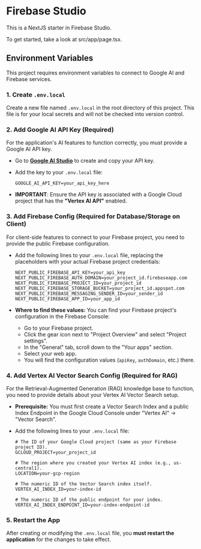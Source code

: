 # Firebase Studio

This is a NextJS starter in Firebase Studio.

To get started, take a look at src/app/page.tsx.

## Environment Variables

This project requires environment variables to connect to Google AI and Firebase services.

### 1. Create `.env.local`

Create a new file named `.env.local` in the root directory of this project. This file is for your local secrets and will not be checked into version control.

### 2. Add Google AI API Key (Required)

For the application's AI features to function correctly, you must provide a Google AI API key.

*   Go to **[Google AI Studio](https://aistudio.google.com/app/apikey)** to create and copy your API key.
*   Add the key to your `.env.local` file:

    ```
    GOOGLE_AI_API_KEY=your_api_key_here
    ```

*   **IMPORTANT**: Ensure the API key is associated with a Google Cloud project that has the **"Vertex AI API"** enabled.

### 3. Add Firebase Config (Required for Database/Storage on Client)

For client-side features to connect to your Firebase project, you need to provide the public Firebase configuration.

*   Add the following lines to your `.env.local` file, replacing the placeholders with your actual Firebase project credentials:

    ```
    NEXT_PUBLIC_FIREBASE_API_KEY=your_api_key
    NEXT_PUBLIC_FIREBASE_AUTH_DOMAIN=your_project_id.firebaseapp.com
    NEXT_PUBLIC_FIREBASE_PROJECT_ID=your_project_id
    NEXT_PUBLIC_FIREBASE_STORAGE_BUCKET=your_project_id.appspot.com
    NEXT_PUBLIC_FIREBASE_MESSAGING_SENDER_ID=your_sender_id
    NEXT_PUBLIC_FIREBASE_APP_ID=your_app_id
    ```

*   **Where to find these values:** You can find your Firebase project's configuration in the Firebase Console:
    *   Go to your Firebase project.
    *   Click the gear icon next to "Project Overview" and select "Project settings".
    *   In the "General" tab, scroll down to the "Your apps" section.
    *   Select your web app.
    *   You will find the configuration values (`apiKey`, `authDomain`, etc.) there.

### 4. Add Vertex AI Vector Search Config (Required for RAG)

For the Retrieval-Augmented Generation (RAG) knowledge base to function, you need to provide details about your Vertex AI Vector Search setup.

*   **Prerequisite:** You must first create a Vector Search Index and a public Index Endpoint in the Google Cloud Console under "Vertex AI" -> "Vector Search".
*   Add the following lines to your `.env.local` file:

    ```
    # The ID of your Google Cloud project (same as your Firebase project ID).
    GCLOUD_PROJECT=your_project_id

    # The region where you created your Vertex AI index (e.g., us-central1).
    LOCATION=your-gcp-region

    # The numeric ID of the Vector Search index itself.
    VERTEX_AI_INDEX_ID=your-index-id

    # The numeric ID of the public endpoint for your index.
    VERTEX_AI_INDEX_ENDPOINT_ID=your-index-endpoint-id
    ```

### 5. Restart the App

After creating or modifying the `.env.local` file, you **must restart the application** for the changes to take effect.
